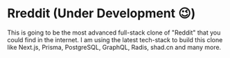 # Rreddit (Under Development 😉)
This is going to be the most advanced full-stack clone of "Reddit" that you could find in the internet.
I am using the latest tech-stack to build this clone like Next.js, Prisma, PostgreSQL, GraphQL, Radis, shad.cn and many more.
